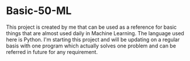 # Basic-50-ML
This project is created by me that can be used as a reference for basic things that are almost used daily in Machine Learning. The language used here is Python.
I'm starting this project and will be updating on a regular basis with one program which actually solves one problem and can be referred in future for any requirement.
